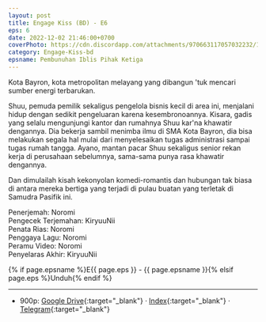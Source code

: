 ```yaml
---
layout: post
title: Engage Kiss (BD) - E6
eps: 6
date: 2022-12-02 21:46:00+0700
coverPhoto: https://cdn.discordapp.com/attachments/970663117057032232/1048248963880452126/mpv-shot0170.jpg
category: Engage-Kiss-bd
epsname: Pembunuhan Iblis Pihak Ketiga
---
```


Kota Bayron, kota metropolitan melayang yang dibangun 'tuk mencari sumber energi terbarukan.

Shuu, pemuda pemilik sekaligus pengelola bisnis kecil di area ini, menjalani hidup dengan sedikit pengeluaran karena kesembronoannya.
Kisara, gadis yang selalu mengunjungi kantor dan rumahnya Shuu kar'na khawatir dengannya. Dia bekerja sambil menimba ilmu di SMA Kota Bayron, dia bisa melakukan segala hal mulai dari menyelesaikan tugas administrasi sampai tugas rumah tangga.
Ayano, mantan pacar Shuu sekaligus senior rekan kerja di perusahaan sebelumnya, sama-sama punya rasa khawatir dengannya.

Dan dimulailah kisah kekonyolan komedi-romantis dan hubungan tak biasa di antara mereka bertiga yang terjadi di pulau buatan yang terletak di Samudra Pasifik ini.

Penerjemah: Noromi<br>
Pengecek Terjemahan: KiryuuNii<br>
Penata Rias: Noromi<br>
Penggaya Lagu: Noromi<br>
Peramu Video: Noromi<br>
Penyelaras Akhir: KiryuuNii<br>

{% if page.epsname %}E{{ page.eps }} - {{ page.epsname }}{% elsif page.eps %}Unduh{% endif %}

---
- 900p: [Google Drive](https://drive.google.com/file/d/12Vc4yP4ajKpbLvZUfsnA9PLh-4B_-tb9/view?usp=share_link){:target="_blank"} &middot; [Index](https://proyek.a-1ddl.workers.dev/0:/Musim%20Panas%202022/%5BBD%5D/%5BA-1%5D%20Engage%20Kiss%20%5BBD%5D%5B900p%20TrueHD%5D/%5BA-1%5D%20Engage%20Kiss%20-%2006%20%5BBD%5D%5B900p%20TrueHD%5D%5B4186F8F2%5D.mkv){:target="_blank"} &middot; [Telegram](https://t.me/a1fansubweeklies/170){:target="_blank"}
